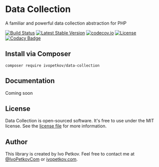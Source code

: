 # Data Collection

A familiar and powerful data collection abstraction for PHP

[![Build Status](https://travis-ci.org/ivopetkov/data-collection.svg)](https://travis-ci.org/ivopetkov/data-collection)
[![Latest Stable Version](https://poser.pugx.org/ivopetkov/data-collection/v/stable)](https://packagist.org/packages/ivopetkov/data-collection)
[![codecov.io](https://codecov.io/github/ivopetkov/data-collection/coverage.svg?branch=master)](https://codecov.io/github/ivopetkov/data-collection?branch=master)
[![License](https://poser.pugx.org/ivopetkov/data-collection/license)](https://packagist.org/packages/ivopetkov/data-collection)
[![Codacy Badge](https://api.codacy.com/project/badge/Grade/c9ad5d49897f4c209236225b7d0c1c1c)](https://www.codacy.com/app/ivo_2/data-collection)

## Install via Composer

```shell
composer require ivopetkov/data-collection
```


## Documentation

Coming soon

## License
Data Collection is open-sourced software. It's free to use under the MIT license. See the [license file](https://github.com/ivopetkov/data-collection/blob/master/LICENSE) for more information.

## Author
This library is created by Ivo Petkov. Feel free to contact me at [@IvoPetkovCom](https://twitter.com/IvoPetkovCom) or [ivopetkov.com](https://ivopetkov.com).
